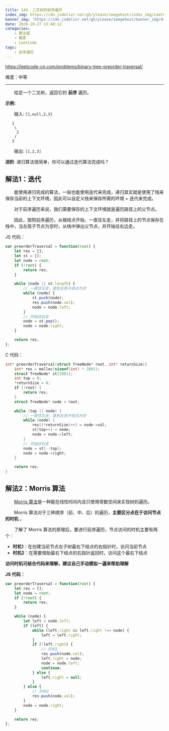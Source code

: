 ```yaml
---
title: 144. 二叉树的前序遍历
index_img: https://cdn.jsdelivr.net/gh/yleave/imagehost/index_img/LeetCode.jpg
banner_img: 'https://cdn.jsdelivr.net/gh/yleave/imagehost/banner_img/44.png'
date: 2020-10-27 13:40:12
categories:
    - 算法题
    - 解答
    - LeetCode
tags:
    - 前序遍历
---
```



https://leetcode-cn.com/problems/binary-tree-preorder-traversal/

难度：中等

---

&emsp;&emsp;给定一个二叉树，返回它的 **前序** 遍历。

 **示例:**

&emsp;&emsp;输入: `[1,null,2,3]  `

```
   1
    \
     2
    /
   3 
```

&emsp;&emsp;输出: `[1,2,3]`

**进阶**: 递归算法很简单，你可以通过迭代算法完成吗？



## 解法1：迭代

&emsp;&emsp;能使用递归完成的算法，一般也能使用迭代来完成，递归其实就是使用了栈来保存当前的上下文环境，因此可以自定义栈来保存所需的环境 + 迭代来完成。

&emsp;&emsp;对于前序遍历来说，我们需要保存的上下文环境就是遍历路径上的父节点。

&emsp;&emsp;因此，按照前序遍历，从根结点开始，一直往左走，并将路径上的节点保存在栈中，当左孩子节点为空时，从栈中弹出父节点，并开始往右边走。



JS 代码：

```js
var preorderTraversal = function(root) {
    let res = [];
    let st = [];
    let node = root;
    if (!root) {
        return res;
    }

    while (node || st.length) {
        // 一直往左走，直到左孩子结点为空
        while (node) {
            st.push(node);
            res.push(node.val);
            node = node.left;
        }
        // 开始往右走
        node = st.pop();
        node = node.right;
    }

    return res;
};
```

C 代码：

```c
int* preorderTraversal(struct TreeNode* root, int* returnSize){
    int* res = malloc(sizeof(int) * 2001);
    struct TreeNode* st[2001];
    int top = 0;
    *returnSize = 0;
    if (!root) {
        return res;
    }
    struct TreeNode* node = root;

    while (top || node) {
        // 一直往左走，直到左孩子结点为空
        while (node) {
            res[(*returnSize)++] = node->val;
            st[top++] = node;
            node = node->left;
        }
        // 开始往右走
        node = st[--top];
        node = node->right;
    }

    return res;
}
```



## 解法2：Morris 算法

&emsp;&emsp;[Morris 算法](https://yleave.top/2020/09/24/%E7%AE%97%E6%B3%95%E9%A2%98/%E7%AE%97%E6%B3%95%E7%9F%A5%E8%AF%86/Morris%E7%AE%97%E6%B3%95/)是一种能在线性时间内且只使用常数空间来实现树的遍历。

&emsp;&emsp;Morris 算法对于三种顺序（前、中、后）的遍历，**主要区分点在于访问节点的时机** 。

&emsp;&emsp;了解了 Morris 算法的原理后，要进行前序遍历，节点访问的时机主要有两个：

- **时机1**：在创建当前节点左子树最右下结点的右指针时，访问当前节点
- **时机2**：在需要借助最右下结点的右指针返回时，访问这个最右下结点

**访问时机可结合代码来理解，建议自己手动模拟一遍来帮助理解**

**JS 代码：**

```js
var preorderTraversal = function(root) {
    let res = [];
    let node = root;
    if (!root) {
        return res;
    }

    while (node) {
        let left = node.left;
        if (left) {
            while (left.right && left.right !== node) {
                left = left.right;
            }
            if (!left.right) {
                // 时机1
                res.push(node.val);
                left.right = node;
                node = node.left;
                continue;
            } else {
                left.right = null;
            }
        } else {
            // 时机2
            res.push(node.val);
        }
        node = node.right;
    }

    return res;
};
```

